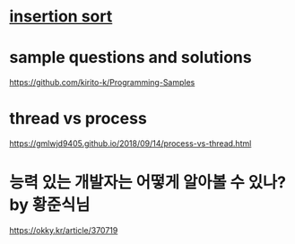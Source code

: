 # [insertion sort](https://www.youtube.com/watch?v=OGzPmgsI-pQ)

# sample questions and solutions 
https://github.com/kirito-k/Programming-Samples

# thread vs process 
https://gmlwjd9405.github.io/2018/09/14/process-vs-thread.html

# 능력 있는 개발자는 어떻게 알아볼 수 있나? by 황준식님
https://okky.kr/article/370719
